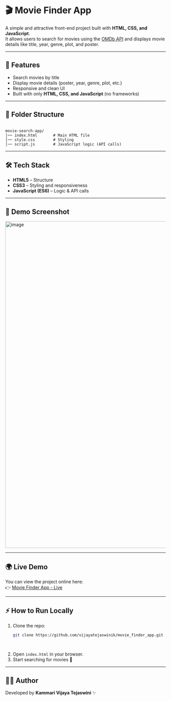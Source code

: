 
# 🎬 Movie Finder App

A simple and attractive front-end project built with **HTML, CSS, and JavaScript**.  
It allows users to search for movies using the [OMDb API](https://www.omdbapi.com/) and displays movie details like title, year, genre, plot, and poster.

---

## 🚀 Features
- Search movies by title  
- Display movie details (poster, year, genre, plot, etc.)  
- Responsive and clean UI  
- Built with only **HTML, CSS, and JavaScript** (no frameworks)  

---

## 📂 Folder Structure
```

movie-search-app/
│── index.html       # Main HTML file
│── style.css        # Styling
│── script.js        # JavaScript logic (API calls)

````

---

## 🛠️ Tech Stack
- **HTML5** – Structure  
- **CSS3** – Styling and responsiveness  
- **JavaScript (ES6)** – Logic & API calls  

---

## 📸 Demo Screenshot
<img width="1919" height="1024" alt="image" src="https://github.com/user-attachments/assets/7a680072-6db5-40b0-a320-89a12ef1562f" />


---

## 🌍 Live Demo
You can view the project online here:  
👉 [Movie Finder App - Live](https://vijayatejaswinik.github.io/movie_finder_app/) 

---

## ⚡ How to Run Locally
1. Clone the repo:
   ```bash
   git clone https://github.com/vijayatejaswinik/movie_finder_app.git
 
 
2. Open `index.html` in your browser.
3. Start searching for movies 🎥


---

## 👩‍💻 Author

Developed by **Kammari Vijaya Tejaswini** ✨

